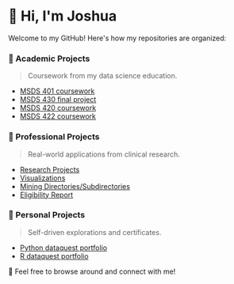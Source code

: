 # 👋 Hi, I'm Joshua

Welcome to my GitHub! Here's how my repositories are organized:

### 📘 Academic Projects
> Coursework from my data science education.
- [MSDS 401 coursework](https://github.com/jep9731/academic-MSDS401-coursework)
- [MSDS 430 final project](https://github.com/jep9731/academic-MSDS430-final-project)
- [MSDS 420 coursework](https://github.com/jep9731/professional-neuroimaging-analysis)
- [MSDS 422 coursework](https://github.com/jep9731/professional-neuroimaging-analysis)

### 💼 Professional Projects
> Real-world applications from clinical research.
- [Research Projects](https://github.com/jep9731/professional-neuroimaging-analysis)
- [Visualizations](https://github.com/jep9731/professional-neuroimaging-analysis)
- [Mining Directories/Subdirectories](https://github.com/jep9731/professional-mining-directories)
- [Eligibility Report](https://github.com/jep9731/professional-neuroimaging-analysis)

### 🧪 Personal Projects
> Self-driven explorations and certificates.
- [Python dataquest portfolio](https://github.com/jep9731/personal-python-dataquest-portfolio)
- [R dataquest portfolio](https://github.com/jep9731/personal-r-dataquest-portfolio)

🧠 Feel free to browse around and connect with me!
